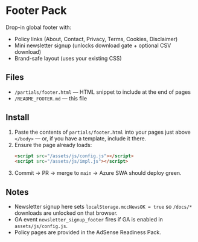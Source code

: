 # Footer Pack

Drop-in global footer with:
- Policy links (About, Contact, Privacy, Terms, Cookies, Disclaimer)
- Mini newsletter signup (unlocks download gate + optional CSV download)
- Brand-safe layout (uses your existing CSS)

## Files
- `/partials/footer.html` — HTML snippet to include at the end of pages
- `/README_FOOTER.md` — this file

## Install
1. Paste the contents of `partials/footer.html` into your pages just above `</body>` — or, if you have a template, include it there.
2. Ensure the page already loads:
   ```html
   <script src="/assets/js/config.js"></script>
   <script src="/assets/js/impl.js"></script>
   ```
3. Commit → PR → merge to `main` → Azure SWA should deploy green.

## Notes
- Newsletter signup here sets `localStorage.mccNewsOK = true` so `/docs/*` downloads are unlocked on that browser.
- GA event `newsletter_signup_footer` fires if GA is enabled in `assets/js/config.js`.
- Policy pages are provided in the AdSense Readiness Pack.
